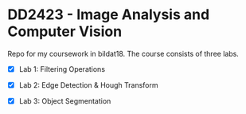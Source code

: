 # DD2423 - Image Analysis and Computer Vision

Repo for my coursework in bildat18. The course consists of three labs.

- [x] Lab 1: Filtering Operations

- [x] Lab 2: Edge Detection & Hough Transform

- [x] Lab 3: Object Segmentation

